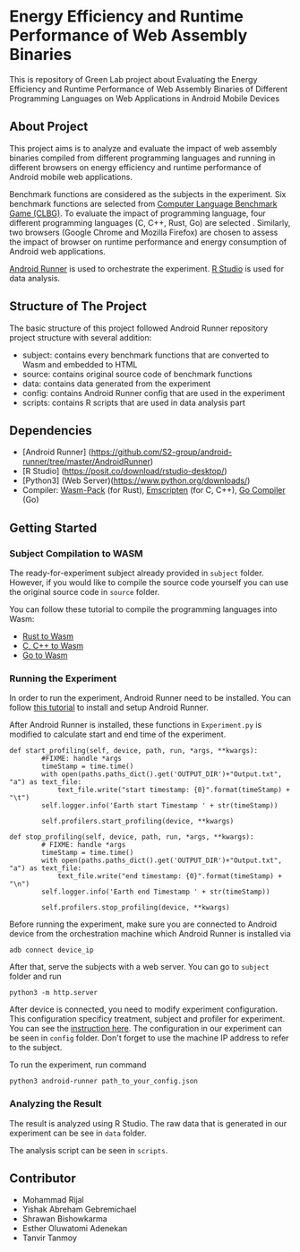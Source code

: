 #  Energy Efficiency and Runtime Performance of Web Assembly Binaries

This is repository of Green Lab project about Evaluating the Energy Efficiency and Runtime Performance of Web Assembly Binaries of Different Programming Languages on Web Applications in Android Mobile Devices

## About Project

This project aims is to analyze and evaluate the impact of web assembly binaries compiled from different programming languages and running in different browsers on energy efficiency and runtime performance of Android mobile web applications.

Benchmark functions are considered as the subjects in the experiment. Six benchmark functions are selected from [Computer Language Benchmark Game (CLBG)](https://benchmarksgame-team.pages.debian.net/benchmarksgame/index.html). To evaluate the impact of programming language, four different programming languages (C, C++, Rust, Go) are selected . Similarly, two browsers (Google Chrome and Mozilla Firefox) are chosen to assess the impact of browser on runtime performance and energy consumption of Android web applications.

[Android Runner](https://github.com/S2-group/android-runner/tree/master/AndroidRunner) is used to orchestrate the experiment. [R Studio](https://posit.co/) is used for data analysis. 

## Structure of The Project
The basic structure of this project followed Android Runner repository project structure with several addition: 

- subject: contains every benchmark functions that are converted to Wasm and embedded to HTML
- source: contains original source code of benchmark functions
- data: contains data generated from the experiment
- config: contains Android Runner config that are used in the experiment
- scripts: contains R scripts that are used in data analysis part

## Dependencies
- [Android Runner] (https://github.com/S2-group/android-runner/tree/master/AndroidRunner)
- [R Studio] (https://posit.co/download/rstudio-desktop/)
- [Python3] (Web Server)(https://www.python.org/downloads/)
- Compiler: [Wasm-Pack](https://github.com/rustwasm/wasm-pack) (for Rust), [Emscripten](https://emscripten.org/docs/getting_started/downloads.html) (for C, C++), [Go Compiler](https://pkg.go.dev/cmd/compile) (Go)

## Getting Started

### Subject Compilation to WASM

The ready-for-experiment subject already provided in `subject` folder. However, if you would like to compile the source code yourself you can use the original source code in `source` folder. 

You can follow these tutorial to compile the programming languages into Wasm:
- [Rust to Wasm](https://developer.mozilla.org/en-US/docs/WebAssembly/Rust_to_wasm)
- [C, C++ to Wasm](https://developer.mozilla.org/en-US/docs/WebAssembly/C_to_wasm)
- [Go to Wasm](https://golangbot.com/webassembly-using-go/)

### Running the Experiment

In order to run the experiment, Android Runner need to be installed. You can follow [this tutorial](https://github.com/S2-group/android-runner/blob/master/CONTRIBUTING.md) to install and setup Android Runner. 

After Android Runner is installed, these functions in `Experiment.py` is modified to calculate start and end time of the experiment.
```
def start_profiling(self, device, path, run, *args, **kwargs):
        #FIXME: handle *args
        timeStamp = time.time()
        with open(paths.paths_dict().get('OUTPUT_DIR')+"Output.txt", "a") as text_file:
            text_file.write("start timestamp: {0}".format(timeStamp) + "\t") 
        self.logger.info('Earth start Timestamp ' + str(timeStamp))

        self.profilers.start_profiling(device, **kwargs)

def stop_profiling(self, device, path, run, *args, **kwargs):
        # FIXME: handle *args
        timeStamp = time.time()
        with open(paths.paths_dict().get('OUTPUT_DIR')+"Output.txt", "a") as text_file:
            text_file.write("end timestamp: {0}".format(timeStamp) + "\n") 
        self.logger.info('Earth end Timestamp ' + str(timeStamp))

        self.profilers.stop_profiling(device, **kwargs)
```

Before running the experiment, make sure you are connected to Android device from the orchestration machine which Android Runner is installed via
```
adb connect device_ip
``` 

After that, serve the subjects with a web server. You can go to `subject` folder and run 
```
python3 -m http.server
```

After device is connected, you need to modify experiment configuration. This configuration specificy treatment, subject and profiler for experiment. You can see the [instruction here](https://github.com/S2-group/android-runner). The configuration in our experiment can be seen in `config` folder. Don't forget to use the machine IP address to refer to the subject. 

To run the experiment, run command
```
python3 android-runner path_to_your_config.json
```

### Analyzing the Result

The result is analyzed using R Studio. The raw data that is generated in our experiment can be see in `data` folder. 

The analysis script can be seen in `scripts`. 

## Contributor
- Mohammad Rijal
- Yishak Abreham Gebremichael
- Shrawan Bishowkarma
- Esther Oluwatomi Adenekan
- Tanvir Tanmoy

